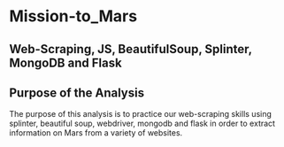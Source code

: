 # Mission-to_Mars
## Web-Scraping, JS, BeautifulSoup, Splinter, MongoDB and Flask

## Purpose of the Analysis

The purpose of this analysis is to practice our web-scraping skills using splinter, beautiful soup, webdriver, mongodb and flask in order to extract information on Mars from a variety of websites. 

